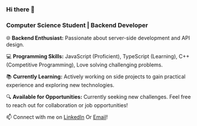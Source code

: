 ### Hi there 👋

### Computer Science Student | Backend Developer

🌐 **Backend Enthusiast:** Passionate about server-side development and API design.

💻 **Programming Skills:** JavaScript (Proficient), TypeScript (Learning), C++ (Competitive Programming), Love solving challenging problems.

📚 **Currently Learning:** Actively working on side projects to gain practical experience and exploring new technologies.

🔍 **Available for Opportunities:** Currently seeking new challenges. Feel free to reach out for collaboration or job opportunities!

📫 Connect with me on [LinkedIn]([https://www.linkedin.com/in/ibrahim-ahmed-ib]) Or [Email](ibrahim3hmedib@gmail.com)!
